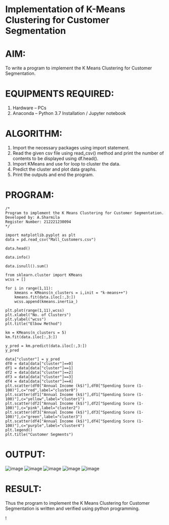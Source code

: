 # Implementation of K-Means Clustering for Customer Segmentation

# AIM:
To write a program to implement the K Means Clustering for Customer Segmentation.

# EQUIPMENTS REQUIRED:
1. Hardware – PCs
2. Anaconda – Python 3.7 Installation / Jupyter notebook

# ALGORITHM:
1. Import the necessary packages using import statement.
2. Read the given csv file using read_csv() method and print the number of contents to be displayed using df.head().
3. Import KMeans and use for loop to cluster the data.
4. Predict the cluster and plot data graphs.
5. Print the outputs and end the program.

# PROGRAM:
```
/*
Program to implement the K Means Clustering for Customer Segmentation.
Developed by: A.Sharmila
Register Number: 212221230094   
*/
```

```
import matplotlib.pyplot as plt
data = pd.read_csv("Mall_Customers.csv")

data.head()

data.info()

data.isnull().sum()

from sklearn.cluster import KMeans
wcss = []

for i in range(1,11):
    kmeans = KMeans(n_clusters = i,init = "k-means++")
    kmeans.fit(data.iloc[:,3:])
    wcss.append(kmeans.inertia_)

plt.plot(range(1,11),wcss)
plt.xlabel("No. of Clusters")
plt.ylabel("wcss")
plt.title("Elbow Method")

km = KMeans(n_clusters = 5)
km.fit(data.iloc[:,3:])

y_pred = km.predict(data.iloc[:,3:])
y_pred

data["cluster"] = y_pred
df0 = data[data["cluster"]==0]
df1 = data[data["cluster"]==1]
df2 = data[data["cluster"]==2]
df3 = data[data["cluster"]==3]
df4 = data[data["cluster"]==4]
plt.scatter(df0["Annual Income (k$)"],df0["Spending Score (1-100)"],c="red",label="cluster0")
plt.scatter(df1["Annual Income (k$)"],df1["Spending Score (1-100)"],c="yellow",label="cluster1")
plt.scatter(df2["Annual Income (k$)"],df2["Spending Score (1-100)"],c="pink",label="cluster2")
plt.scatter(df3["Annual Income (k$)"],df3["Spending Score (1-100)"],c="green",label="cluster3")
plt.scatter(df4["Annual Income (k$)"],df4["Spending Score (1-100)"],c="purple",label="cluster4")
plt.legend()
plt.title("Customer Segments")
```

# OUTPUT:
![image](https://user-images.githubusercontent.com/94506182/204312380-65bcfc9e-51f8-495c-ba29-39b6fbb29020.png)
![image](https://user-images.githubusercontent.com/94506182/204312416-fb65f790-b7cf-42b1-bbbe-9a73abfb97f9.png)
![image](https://user-images.githubusercontent.com/94506182/204312460-2e8a97a0-723c-49e8-97c8-d354a25ef96d.png)
![image](https://user-images.githubusercontent.com/94506182/204312504-75878216-231c-40b6-86d3-8be706193769.png)
![image](https://user-images.githubusercontent.com/94506182/204312583-5d1ab689-c747-4ef7-84fa-278c19ada2b7.png)

# RESULT:
Thus the program to implement the K Means Clustering for Customer Segmentation is written and verified using python programming.

!
